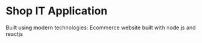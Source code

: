 # Shop IT Application

Built using modern technologies: Ecommerce website built with node js and reactjs